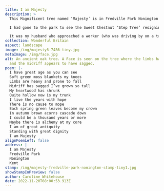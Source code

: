 ```yaml
---
title: I am Majesty
description: >
  This Magnificent tree named ‘Majesty’ is in Fredville Park Nonington Kent

  I had gone to the park to see the Sweet Chestnut ‘Step Tree’ resigning myself to the idea that seeing the Fredville Oak ‘Majesty’ was very unlikely as it is situated in a private area of the park.

  It was my husband who approached a worker (who was driving by on a tractor) who phoned the gamekeeper, who in turn escorted us to ‘Majesty’ The gamekeeper was very accommodating and informative about the park. A big thank you to the tractor driver and the gamekeeper. We learned that this great oak is thought to be over a thousand years. How humbling to make the acquaintance of one so old.
collection: Wonderful Britain
aspect: landscape
image: /img/majesty6-7486-tiny.jpg
metaImage: /img/face.jpg
alt: An ancient oak tree. A Face is seen on the tree where the limbs have fallen
  and the midriff appears to have sagged.
poem: |-
  I have great age as you can see
  Soft green moss blankets my knees
  Limbs are heavy and prone to fall
  Midriff has sagged I’ve grown so tall
  My heartwood has shrunk
  Quite hollow now is my trunk
  I live the years with hope
  There is no cause to mope
  Each spring green leaves become my crown
  In autumn brown acorns cascade down
  I could be a thousand years or more
  Maybe there is alchemy at my core
  I am of great antiquity
  Standing with great dignity
  I am Majesty
alignPoemLeft: false
address: |-
  I am Majesty
  Fredville Park
  Nonington
  Kent
stamp: /img/majesty-fredville-park-nonington-stamp-tiny1.jpg
showStampInPreview: false
author: Caroline Whitehouse
date: 2022-11-20T08:00:53.913Z
---
```

